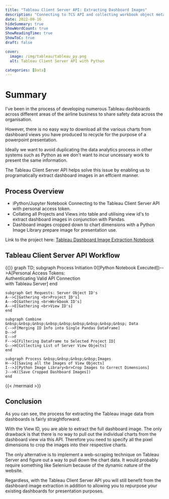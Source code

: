 ```yaml
---
title: "Tableau Client Server API: Extracting Dashboard Images"
description: "Connecting to TCS API and collecting workbook object metadata with Python"
date: 2022-09-16
hideSummary: true
ShowWordCount: true
ShowReadingTime: true
ShowToC: true
draft: false

cover:
  image: /img/tableau/tableau_py.png
  alt: Tableau Client Server API with Python

categories: [Data]
---
```


# Summary

I've been in the process of developing numerous Tableau dashboards across different areas of the airline business to share safety data across the organisation.

However, there is no easy way to download all the various charts from dashboard views you have produced to recycle for the purpose of a powerpoint presentation.

Ideally we want to avoid duplicating the data analytics process in other systems such as Python as we don't want to incur uncessary work to present the same information.

The Tableau Client Server API helps solve this issue by enabling us to programatically extract dashboard images in an effcient manner.

## Process Overview

- iPython/Jupyter Notebook Connecting to the Tableau Client Server API with personal access token.
- Collating all Projects and Views into table and utilising view id's to extract dashboard images in conjunction with Pandas.
- Dashboard images cropped down to chart dimensions with a Python Image Library prepare image for presentation use.

Link to the project here: [Tableau Dashboard Image Extraction Notebook](https://github.com/Filpill/Tableau-DashExtract)

## Tableau Client Server API Workflow

{{<mermaid>}}
graph TD;
    subgraph Process Initiation
    0([Python Notebook Executed])-->A[Personal Access Tokens: <br>Authenticating Valid API Connection<br> with Tableau Server]
    end

    subgraph Get Requests: Server Object ID's
    A-->C[Gathering <br>Project ID's]
    A-->D[Gathering <br>Workbook ID's]
    A-->E[Gathering <br>View ID's]
    end

    subgraph Combine &nbsp;&nbsp;&nbsp;&nbsp;&nbsp;&nbsp;&nbsp;&nbsp;&nbsp; Data
    C-->F[Merging ID Info into Single Pandas DataFrame]
    D-->F
    E-->F
    F-->G[Filtering DataFrame to Selected Project ID]
    G-->H[Collecting List of Server View Objects]
    end

    subgraph Process &nbsp;&nbsp;&nbsp;&nbsp;Images
    H-->I[Saving all the Images of View Objects]
    I-->J[Python Image Library<br>Crop Images to Correct Dimensions]
    J-->K([Save Cropped Dashboard Images])
    end
{{< /mermaid >}}

## Conclusion

As you can see, the process for extracting the Tableau image data from dashboards is fairly straightforward.

With the View ID, you are able to extract the full dashboard image. The only drawback is that there is no way to pull out the individual charts from the dashboard view via this API. Therefore you need to specify all the pixel dimensions to crop the images into their respective charts.

The only alternative is to implement a web-scraping technique on Tableau Server and figure out a way to pull down the chart data. It would probably require something like Selenium because of the dynamic nature of the website.

Regardless, with the Tableau Client Server API you will still benefit from the dashboard image extraction in addition to allowing you to repurpose your existing dashboards for presentation purposes.
